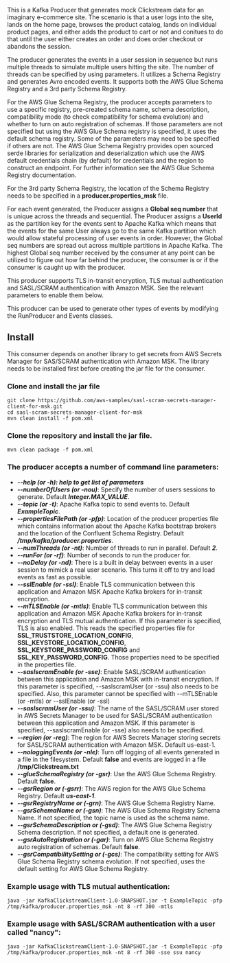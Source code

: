 This is a Kafka Producer that generates mock Clickstream data for an imaginary e-commerce site. The scenario is that 
a user logs into the site, lands on the home page, browses the product catalog, lands on individual product pages, and 
either adds the product to cart or not and conitues to do that until the user either creates an order and does order 
checkout or abandons the session.
   
The producer generates the events in a user session in sequence but runs multiple threads to simulate multiple users 
hitting the site. The number of threads can be specified by using parameters. It utilizes a Schema Registry and 
generates Avro encoded events. It supports both the AWS Glue Schema Registry and a 3rd party Schema Registry.

For the AWS Glue Schema Registry, the producer accepts parameters to use a specific registry, pre-created schema name, 
schema description, compatibility mode (to check compatibility for schema evolution) and whether to turn on 
auto registration of schemas. If those parameters are not specified but using the AWS Glue Schema registry is specified, 
it uses the default schema registry. Some of the parameters may need to be specified if others are not. 
The AWS Glue Schema Registry provides open sourced serde libraries for serialization and deserialization which use the 
AWS default credentials chain (by default) for credentials and the region to construct an endpoint. For further 
information see the AWS Glue Schema Registry documentation.  

For the 3rd party Schema Registry, the location of the Schema Registry needs to be specified in a **producer.properties_msk** file.
   
For each event generated, the Producer assigns a **Global seq number** that is unique across the threads and sequential. 
The Producer assigns a **UserId** as the partition key for the events sent to Apache Kafka which means that the events 
for the same User always go to the same Kafka partition which would allow stateful processing of user events in order. 
However, the Global seq numbers are spread out across multiple partitions in Apache Kafka. 
The highest Global seq number received by the consumer at any point can be utilized to figure out how far behind the 
producer, the consumer is or if the consumer is caught up with the producer.

This producer supports TLS in-transit encryption, TLS mutual authentication and SASL/SCRAM authentication with Amazon MSK.
See the relevant parameters to enable them below.
   
This producer can be used to generate other types of events by modifying the RunProducer and Events classes.
   

## Install

This consumer depends on another library to get secrets from AWS Secrets Manager for SAS/SCRAM authentication with Amazon MSK.
The library needs to be installed first before creating the jar file for the consumer.

### Clone and install the jar file

    git clone https://github.com/aws-samples/sasl-scram-secrets-manager-client-for-msk.git
    cd sasl-scram-secrets-manager-client-for-msk
    mvn clean install -f pom.xml

### Clone the repository and install the jar file.  

    mvn clean package -f pom.xml
    
   ### The producer accepts a number of command line parameters:
   
   * ***--help (or -h): help to get list of parameters***
   * ***--numberOfUsers (or -nou)***: Specify the number of users sessions to generate. Default ***Integer.MAX_VALUE***.
   * ***--topic (or -t)***: Apache Kafka topic to send events to. Default ***ExampleTopic***.
   * ***--propertiesFilePath (or -pfp)***: Location of the producer properties file which contains information about the Apache Kafka bootstrap brokers and the location of the Confluent Schema Registry. Default ***/tmp/kafka/producer.properties***.
   * ***--numThreads (or -nt)***: Number of threads to run in parallel. Default ***2***.
   * ***--runFor (or -rf)***: Number of seconds to run the producer for.
   * ***--noDelay (or -nd)***: There is a built in delay between events in a user session to mimick a real user scenario. This turns it off to try and load events as fast as possible.
   * ***--sslEnable (or -ssl)***: Enable TLS communication between this application and Amazon MSK Apache Kafka brokers for in-transit encryption.
   * ***--mTLSEnable (or -mtls)***: Enable TLS communication between this application and Amazon MSK Apache Kafka brokers for in-transit encryption and TLS mutual authentication. If this parameter is specified, TLS is also enabled. This reads the specified properties file for **SSL_TRUSTSTORE_LOCATION_CONFIG**, **SSL_KEYSTORE_LOCATION_CONFIG**, **SSL_KEYSTORE_PASSWORD_CONFIG** and **SSL_KEY_PASSWORD_CONFIG**. Those properties need to be specified in the properties file.
   * ***--saslscramEnable (or -sse)***: Enable SASL/SCRAM authentication between this application and Amazon MSK with in-transit encryption. If this parameter is specified, --saslscramUser (or -ssu) also needs to be specified. Also, this parameter cannot be specified with --mTLSEnable (or -mtls) or --sslEnable (or -ssl)
   * ***--saslscramUser (or -ssu)***: The name of the SASL/SCRAM user stored in AWS Secrets Manager to be used for SASL/SCRAM authentication between this application and Amazon MSK. If this parameter is specified, --saslscramEnable (or -sse) also needs to be specified.
   * ***--region (or -reg)***: The region for AWS Secrets Manager storing secrets for SASL/SCRAM authentication with Amazon MSK. Default us-east-1.
   * ***--nologgingEvents (or -nle)***: Turn off logging of all events generated in a file in the filesystem. Default **false** and events are logged in a file **/tmp/Clickstream.txt**
   * ***--glueSchemaRegistry (or -gsr)***: Use the AWS Glue Schema Registry. Default **false**.
   * ***--gsrRegion or (-gsrr)***: The AWS region for the AWS Glue Schema Registry. Default ***us-east-1***.
   * ***--gsrRegistryName or (-grn)***: The AWS Glue Schema Registry Name.
   * ***--gsrSchemaName or (-gsn)***: The AWS Glue Schema Registry Schema Name. If not specified, the topic name is used as the schema name.
   * ***--gsrSchemaDescription or (-gsd)***: The AWS Glue Schema Registry Schema description. If not specified, a default one is generated.
   * ***--gsrAutoRegistration or (-gar)***: Turn on AWS Glue Schema Registry auto registration of schemas. Default **false**.
   * ***--gsrCompatibilitySetting or (-gcs)***: The compatibility setting for AWS Glue Schema Registry schema evolution. If not specified, uses the default setting for AWS Glue Schema Registry.
   
   ### Example usage with TLS mutual authentication:
   
   ```
   java -jar KafkaClickstreamClient-1.0-SNAPSHOT.jar -t ExampleTopic -pfp /tmp/kafka/producer.properties_msk -nt 8 -rf 300 -mtls
   ```

   ### Example usage with SASL/SCRAM authentication with a user called "nancy":
   
   ```
   java -jar KafkaClickstreamClient-1.0-SNAPSHOT.jar -t ExampleTopic -pfp /tmp/kafka/producer.properties_msk -nt 8 -rf 300 -sse ssu nancy
   ```
